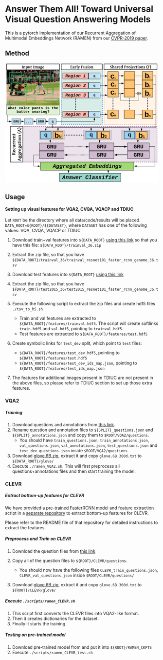 # Answer Them All! Toward Universal Visual Question Answering Models

This is a pytorch implementation of our Recurrent Aggregation of Multimodal Embeddings Network (RAMEN) from our [CVPR-2019 paper](https://arxiv.org/abs/1903.00366).

## Method
![RAMEN](./images/model.png)

## Usage

#### Setting up visual features for VQA2, CVQA, VQACP and TDIUC
Let ```ROOT``` be the directory where all data/code/results will be placed. ```DATA_ROOT=${ROOT}/${DATASET}```, where ```DATASET``` has one of the following values: VQA, CVQA, VQACP or TDIUC 

1. Download train+val features into ```${DATA_ROOT}``` [using this link](https://imagecaption.blob.core.windows.net/imagecaption/trainval_36.zip) so that you have this file: ```${DATA_ROOT}/trainval_36.zip```

2. Extract the zip file, so that you have ```${DATA_ROOT}/trainval_36/trainval_resnet101_faster_rcnn_genome_36.tsv```

3. Download test features into ```${DATA_ROOT}``` [using this link](https://imagecaption.blob.core.windows.net/imagecaption/test2015_36.zip)

4. Extract the zip file, so that you have ```${DATA_ROOT}/test2015_36/test2015_resnet101_faster_rcnn_genome_36.tsv```

5. Execute the following script to extract the zip files and create hdf5 files ```./tsv_to_h5.sh``` 
    - Train and val features are extracted to ```${DATA_ROOT}/features/trainval.hdf5```. The script will create softlinks ```train.hdf5``` and ```val.hdf5```, pointing to ```trainval.hdf5```.
    - Test features are extracted to ```${DATA_ROOT}/features/test.hdf5```

6. Create symbolic links for `test_dev` split, which point to `test` files:
    - ```${DATA_ROOT}/features/test_dev.hdf5```, pointing to ```${DATA_ROOT}/features/test.hdf5```
    - ```${DATA_ROOT}/features/test_dev_ids_map.json```, pointing to ```${DATA_ROOT}/features/test_ids_map.json```

7. The features for additional images present in TDIUC are not present in the above files, so please refer to TDIUC section to set up those extra features.

### VQA2
##### Training
1. Download questions and annotations from [this link](https://visualqa.org/download.html).
2. Rename question and annotation files to ```${SPLIT}_questions.json``` and ```${SPLIT}_annotations.json``` and copy them to ```$ROOT/VQA2/questions```.  
    - You should have ```train_questions.json```, ```train_annotations.json```, ```val_questions.json```, ```val_annotations.json```, ```test_questions.json``` and ```test_dev_questions.json``` inside ```$ROOT/VQA2/questions```   
3. Download [glove.6B.zip](http://nlp.stanford.edu/data/glove.6B.zip), extract it and copy ```glove.6B.300d.txt``` to ```${DATA_ROOT}/glove/```
4. Execute ```./ramen_VQA2.sh```. This will first preprocess all questions+annotations files and then start training the model.

### CLEVR

##### Extract bottom-up features for CLEVR
We have provided a [pre-trained FasterRCNN model](https://github.com/erobic/faster_rcnn_1_11_34999/raw/master/faster_rcnn_1_11_34999.pth) and feature extraction script in a [separate repository](https://github.com/erobic/faster-rcnn.pytorch) to extract bottom-up features for CLEVR. 

Please refer to the README file of that repository for detailed instructions to extract the features.

##### Preprocess and Train on CLEVR
1. Download the question files from [this link](https://dl.fbaipublicfiles.com/clevr/CLEVR_v1.0_no_images.zip)
2. Copy all of the question files to ```${ROOT}/CLEVR/questions```. 
    - You should now have the following files ```CLEVR_train_questions.json```, ```CLEVR_val_questions.json``` inside ```$ROOT/CLEVR/questions/```

3. Download [glove.6B.zip](http://nlp.stanford.edu/data/glove.6B.zip), extract it and copy ```glove.6B.300d.txt``` to ```${ROOT}/CLEVR/glove/```

##### Execute ```./scripts/ramen_CLEVR.sh``` 

1. This script first converts the CLEVR files into VQA2-like format.
2. Then it creates dictionaries for the dataset.
3. Finally it starts the training. 

##### Testing on pre-trained model
1. Download pre-trained model from []() and put it into ```${ROOT}/RAMEN_CKPTS```
2. Execute ```./scripts/ramen_CLEVR_test.sh```
